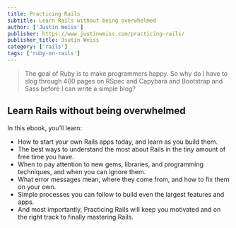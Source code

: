 ```yaml
---
title: Practicing Rails 
subtitle: Learn Rails without being overwhelmed 
author: ['Justin Weiss']
publisher: https://www.justinweiss.com/practicing-rails/
publisher_title: Jsutin Weiss  
category: ['rails']
tags: ['ruby-on-rails']
---
```


> The goal of Ruby is to make programmers happy. So why do I have to slog through 400 pages on RSpec and Capybara and Bootstrap and Sass before I can write a simple blog?


## Learn Rails without being overwhelmed

In this ebook, you’ll learn:

- How to start your own Rails apps today, and learn as you build them.
- The best ways to understand the most about Rails in the tiny amount of free time you have.
- When to pay attention to new gems, libraries, and programming techniques, and when you can ignore them.
- What error messages mean, where they come from, and how to fix them on your own.
- Simple processes you can follow to build even the largest features and apps.
- And most importantly, Practicing Rails will keep you motivated and on the right track to finally mastering Rails.
